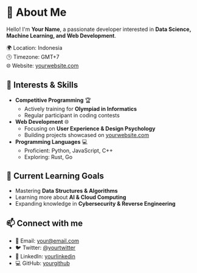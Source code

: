 # 👋 About Me
Hello! I'm **Your Name**, a passionate developer interested in **Data Science, Machine Learning, and Web Development**.

🌍 Location: Indonesia  
🕒 Timezone: GMT+7  
🌐 Website: [yourwebsite.com](https://yourwebsite.com)  

## 🚀 Interests & Skills  
- **Competitive Programming** 🏆  
  - Actively training for **Olympiad in Informatics**  
  - Regular participant in coding contests  
- **Web Development** 🌐  
  - Focusing on **User Experience & Design Psychology**  
  - Building projects showcased on [yourwebsite.com](https://yourwebsite.com)  
- **Programming Languages** 💻  
  - Proficient: Python, JavaScript, C++  
  - Exploring: Rust, Go  

## 🎯 Current Learning Goals  
- Mastering **Data Structures & Algorithms**  
- Learning more about **AI & Cloud Computing**  
- Expanding knowledge in **Cybersecurity & Reverse Engineering**  

## 📫 Connect with me  
- 📨 Email: [your@email.com](mailto:your@email.com)  
- 🐦 Twitter: [@yourtwitter](https://twitter.com/yourtwitter)  
- 🔗 LinkedIn: [yourlinkedin](https://linkedin.com/in/yourlinkedin)  
- 💻 GitHub: [yourgithub](https://github.com/yourgithub)
